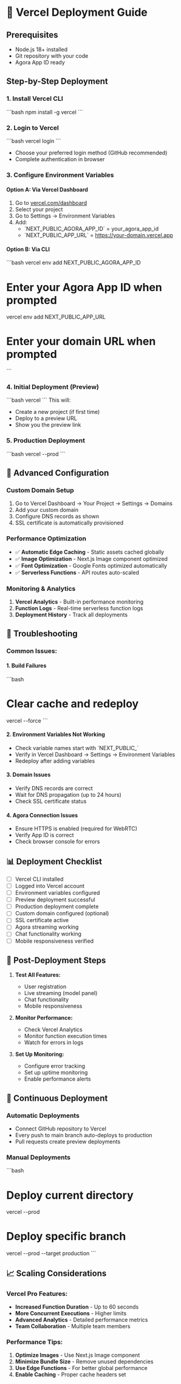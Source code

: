 # 🚀 Vercel Deployment Guide

## Prerequisites
- Node.js 18+ installed
- Git repository with your code
- Agora App ID ready

## Step-by-Step Deployment

### 1. Install Vercel CLI
\`\`\`bash
npm install -g vercel
\`\`\`

### 2. Login to Vercel
\`\`\`bash
vercel login
\`\`\`
- Choose your preferred login method (GitHub recommended)
- Complete authentication in browser

### 3. Configure Environment Variables

#### Option A: Via Vercel Dashboard
1. Go to [vercel.com/dashboard](https://vercel.com/dashboard)
2. Select your project
3. Go to Settings → Environment Variables
4. Add:
   - \`NEXT_PUBLIC_AGORA_APP_ID\` = your_agora_app_id
   - \`NEXT_PUBLIC_APP_URL\` = https://your-domain.vercel.app

#### Option B: Via CLI
\`\`\`bash
vercel env add NEXT_PUBLIC_AGORA_APP_ID
# Enter your Agora App ID when prompted

vercel env add NEXT_PUBLIC_APP_URL
# Enter your domain URL when prompted
\`\`\`

### 4. Initial Deployment (Preview)
\`\`\`bash
vercel
\`\`\`
This will:
- Create a new project (if first time)
- Deploy to a preview URL
- Show you the preview link

### 5. Production Deployment
\`\`\`bash
vercel --prod
\`\`\`

## 🔧 Advanced Configuration

### Custom Domain Setup
1. Go to Vercel Dashboard → Your Project → Settings → Domains
2. Add your custom domain
3. Configure DNS records as shown
4. SSL certificate is automatically provisioned

### Performance Optimization
- ✅ **Automatic Edge Caching** - Static assets cached globally
- ✅ **Image Optimization** - Next.js Image component optimized
- ✅ **Font Optimization** - Google Fonts optimized automatically
- ✅ **Serverless Functions** - API routes auto-scaled

### Monitoring & Analytics
1. **Vercel Analytics** - Built-in performance monitoring
2. **Function Logs** - Real-time serverless function logs
3. **Deployment History** - Track all deployments

## 🚨 Troubleshooting

### Common Issues:

#### 1. Build Failures
\`\`\`bash
# Clear cache and redeploy
vercel --force
\`\`\`

#### 2. Environment Variables Not Working
- Check variable names start with \`NEXT_PUBLIC_\`
- Verify in Vercel Dashboard → Settings → Environment Variables
- Redeploy after adding variables

#### 3. Domain Issues
- Verify DNS records are correct
- Wait for DNS propagation (up to 24 hours)
- Check SSL certificate status

#### 4. Agora Connection Issues
- Ensure HTTPS is enabled (required for WebRTC)
- Verify App ID is correct
- Check browser console for errors

## 📊 Deployment Checklist

- [ ] Vercel CLI installed
- [ ] Logged into Vercel account
- [ ] Environment variables configured
- [ ] Preview deployment successful
- [ ] Production deployment complete
- [ ] Custom domain configured (optional)
- [ ] SSL certificate active
- [ ] Agora streaming working
- [ ] Chat functionality working
- [ ] Mobile responsiveness verified

## 🎯 Post-Deployment Steps

1. **Test All Features:**
   - User registration
   - Live streaming (model panel)
   - Chat functionality
   - Mobile responsiveness

2. **Monitor Performance:**
   - Check Vercel Analytics
   - Monitor function execution times
   - Watch for errors in logs

3. **Set Up Monitoring:**
   - Configure error tracking
   - Set up uptime monitoring
   - Enable performance alerts

## 🔄 Continuous Deployment

### Automatic Deployments
- Connect GitHub repository to Vercel
- Every push to main branch auto-deploys to production
- Pull requests create preview deployments

### Manual Deployments
\`\`\`bash
# Deploy current directory
vercel --prod

# Deploy specific branch
vercel --prod --target production
\`\`\`

## 📈 Scaling Considerations

### Vercel Pro Features:
- **Increased Function Duration** - Up to 60 seconds
- **More Concurrent Executions** - Higher limits
- **Advanced Analytics** - Detailed performance metrics
- **Team Collaboration** - Multiple team members

### Performance Tips:
1. **Optimize Images** - Use Next.js Image component
2. **Minimize Bundle Size** - Remove unused dependencies
3. **Use Edge Functions** - For better global performance
4. **Enable Caching** - Proper cache headers set
